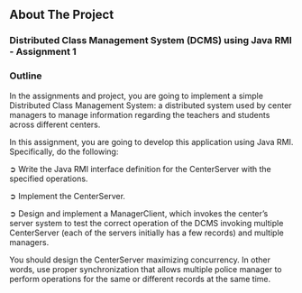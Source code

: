## About The Project

### Distributed Class Management System (DCMS) using Java RMI - Assignment 1

### Outline
In the assignments and project, you are going to implement a simple Distributed Class Management System: a distributed system used by center managers to manage 
information regarding the teachers and students across different centers.

In this assignment, you are going to develop this application using Java RMI.
Specifically, do the following:
 
➲ Write the Java RMI interface definition for the CenterServer with the specified 
operations. 

➲ Implement the CenterServer. 

➲ Design and implement a ManagerClient, which invokes the center’s server system 
to test the correct operation of the DCMS invoking multiple CenterServer (each of 
the servers initially has a few records) and multiple managers.
 
You should design the CenterServer maximizing concurrency. In other words, use proper synchronization that allows multiple police manager to perform operations for the same or different records at the same time. 

